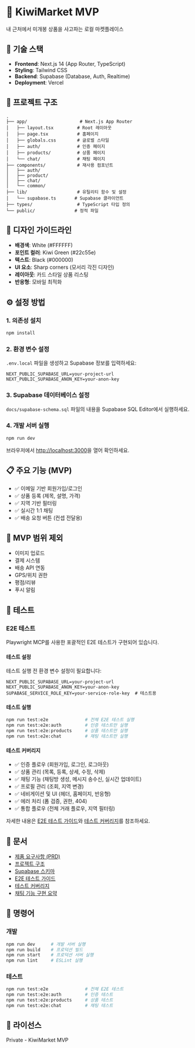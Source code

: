 # 🥝 KiwiMarket MVP

내 근처에서 미개봉 상품을 사고파는 로컬 마켓플레이스

## 🚀 기술 스택

- **Frontend**: Next.js 14 (App Router, TypeScript)
- **Styling**: Tailwind CSS
- **Backend**: Supabase (Database, Auth, Realtime)
- **Deployment**: Vercel

## 📁 프로젝트 구조

```
.
├── app/                    # Next.js App Router
│   ├── layout.tsx         # Root 레이아웃
│   ├── page.tsx           # 홈페이지
│   ├── globals.css        # 글로벌 스타일
│   ├── auth/              # 인증 페이지
│   ├── products/          # 상품 페이지
│   └── chat/              # 채팅 페이지
├── components/            # 재사용 컴포넌트
│   ├── auth/
│   ├── product/
│   ├── chat/
│   └── common/
├── lib/                   # 유틸리티 함수 및 설정
│   └── supabase.ts       # Supabase 클라이언트
├── types/                 # TypeScript 타입 정의
└── public/               # 정적 파일

```

## 🎨 디자인 가이드라인

- **배경색**: White (#FFFFFF)
- **포인트 컬러**: Kiwi Green (#22c55e)
- **텍스트**: Black (#000000)
- **UI 요소**: Sharp corners (모서리 각진 디자인)
- **레이아웃**: 카드 스타일 상품 리스팅
- **반응형**: 모바일 최적화

## ⚙️ 설정 방법

### 1. 의존성 설치

```bash
npm install
```

### 2. 환경 변수 설정

`.env.local` 파일을 생성하고 Supabase 정보를 입력하세요:

```env
NEXT_PUBLIC_SUPABASE_URL=your-project-url
NEXT_PUBLIC_SUPABASE_ANON_KEY=your-anon-key
```

### 3. Supabase 데이터베이스 설정

`docs/supabase-schema.sql` 파일의 내용을 Supabase SQL Editor에서 실행하세요.

### 4. 개발 서버 실행

```bash
npm run dev
```

브라우저에서 [http://localhost:3000](http://localhost:3000)을 열어 확인하세요.

## 📋 주요 기능 (MVP)

- ✅ 이메일 기반 회원가입/로그인
- ✅ 상품 등록 (제목, 설명, 가격)
- ✅ 지역 기반 필터링
- ✅ 실시간 1:1 채팅
- ✅ 배송 요청 버튼 (컨셉 전달용)

## 🚫 MVP 범위 제외

- 이미지 업로드
- 결제 시스템
- 배송 API 연동
- GPS/위치 권한
- 평점/리뷰
- 푸시 알림

## 🧪 테스트

### E2E 테스트

Playwright MCP를 사용한 포괄적인 E2E 테스트가 구현되어 있습니다.

#### 테스트 설정

테스트 실행 전 환경 변수 설정이 필요합니다:

```env
NEXT_PUBLIC_SUPABASE_URL=your-project-url
NEXT_PUBLIC_SUPABASE_ANON_KEY=your-anon-key
SUPABASE_SERVICE_ROLE_KEY=your-service-role-key  # 테스트용
```

#### 테스트 실행

```bash
npm run test:e2e              # 전체 E2E 테스트 실행
npm run test:e2e:auth         # 인증 테스트만 실행
npm run test:e2e:products     # 상품 테스트만 실행
npm run test:e2e:chat         # 채팅 테스트만 실행
```

#### 테스트 커버리지

- ✅ 인증 플로우 (회원가입, 로그인, 로그아웃)
- ✅ 상품 관리 (목록, 등록, 상세, 수정, 삭제)
- ✅ 채팅 기능 (채팅방 생성, 메시지 송수신, 실시간 업데이트)
- ✅ 프로필 관리 (조회, 지역 변경)
- ✅ 네비게이션 및 UI (헤더, 홈페이지, 반응형)
- ✅ 에러 처리 (폼 검증, 권한, 404)
- ✅ 통합 플로우 (전체 거래 플로우, 지역 필터링)

자세한 내용은 [E2E 테스트 가이드](docs/e2e-testing-guide.md)와 [테스트 커버리지](docs/test-coverage.md)를 참조하세요.

## 📝 문서

- [제품 요구사항 (PRD)](kiwimarket_mvp_prd.md)
- [프로젝트 구조](docs/project-structure.md)
- [Supabase 스키마](docs/supabase-schema.sql)
- [E2E 테스트 가이드](docs/e2e-testing-guide.md)
- [테스트 커버리지](docs/test-coverage.md)
- [채팅 기능 구현 요약](docs/chat-implementation-summary.md)

## 🔧 명령어

### 개발

```bash
npm run dev      # 개발 서버 실행
npm run build    # 프로덕션 빌드
npm run start    # 프로덕션 서버 실행
npm run lint     # ESLint 실행
```

### 테스트

```bash
npm run test:e2e              # 전체 E2E 테스트
npm run test:e2e:auth         # 인증 테스트
npm run test:e2e:products     # 상품 테스트
npm run test:e2e:chat         # 채팅 테스트
```

## 📄 라이선스

Private - KiwiMarket MVP

